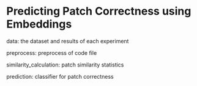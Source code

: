 # Predicting Patch Correctness using Embeddings

data: the dataset and results of each experiment

preprocess: preprocess of code file

similarity_calculation: patch similarity statistics

prediction: classifier for patch correctness